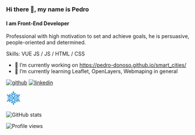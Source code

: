 ### Hi there 👋, my name is Pedro
#### I am Front-End Developer

Professional with high motivation to set and achieve goals, he is persuasive, people-oriented and determined.

Skills: VUE JS / JS / HTML / CSS

- 🔭 I’m currently working on https://pedro-donoso.github.io/smart_cities/ 
- 🌱 I’m currently learning Leaflet, OpenLayers, Webmaping in general 


[<img src='https://cdn.jsdelivr.net/npm/simple-icons@3.0.1/icons/github.svg' alt='github' height='40'>](https://github.com/pedro-donoso)  [<img src='https://cdn.jsdelivr.net/npm/simple-icons@3.0.1/icons/linkedin.svg' alt='linkedin' height='40'>](https://www.linkedin.com/in/pedro-donoso/)  

<a href='https://archiveprogram.github.com/'><img src='https://raw.githubusercontent.com/acervenky/animated-github-badges/master/assets/acbadge.gif' width='40' height='40'></a> 

![GitHub stats](https://github-readme-stats.vercel.app/api?username=pedro-donoso&show_icons=true)  

![Profile views](https://gpvc.arturio.dev/pedro-donoso)  

